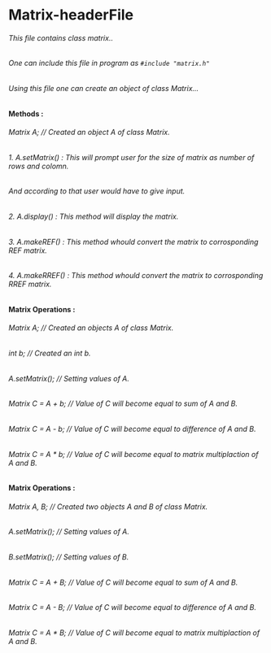 # Matrix-headerFile
###### This file contains class matrix..
###### One can include this file in program as ```#include "matrix.h"```
###### Using this file one can create an object of class Matrix...
 
#### Methods :
######  Matrix A;               // Created an object A of class Matrix.
###### 1. A.setMatrix() : This will prompt user for the size of matrix as number of rows and colomn.
######                  And according to that user would have to give input.
###### 2. A.display()   : This method will display the matrix.
###### 3. A.makeREF()   : This method whould convert the matrix to corrosponding REF matrix.
###### 4. A.makeRREF()  : This method whould convert the matrix to corrosponding RREF matrix.

#### Matrix Operations : 
###### Matrix A;               // Created an objects A of class Matrix.
###### int b;                  // Created an int b.
###### A.setMatrix();          // Setting values of A.
###### Matrix C = A + b;    // Value of C will become equal to sum of A and B.
###### Matrix C = A - b;    // Value of C will become equal to difference of A and B.
###### Matrix C = A * b;    // Value of C will become equal to matrix multiplaction of A and B.

#### Matrix Operations : 
###### Matrix A, B;            // Created two objects A and B of class Matrix.
###### A.setMatrix();          // Setting values of A.
###### B.setMatrix();          // Setting values of B.
###### Matrix C = A + B;    // Value of C will become equal to sum of A and B.
###### Matrix C = A - B;    // Value of C will become equal to difference of A and B.
###### Matrix C = A * B;    // Value of C will become equal to matrix multiplaction of A and B.
